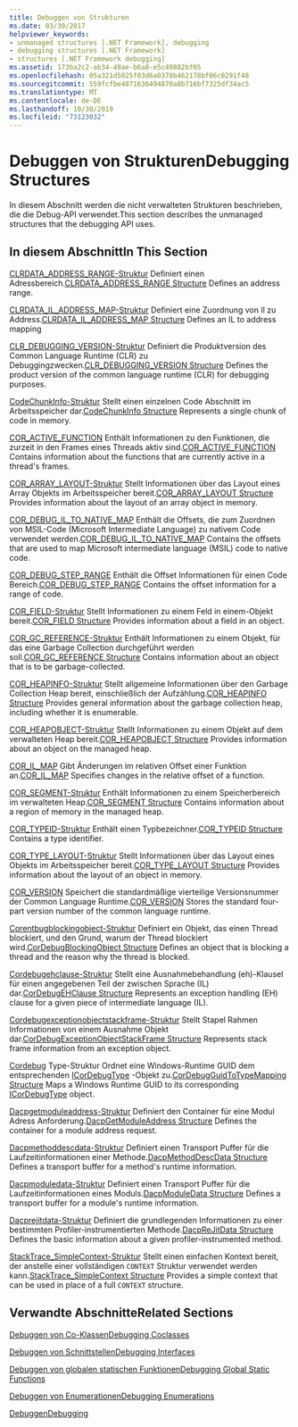 ```yaml
---
title: Debuggen von Strukturen
ms.date: 03/30/2017
helpviewer_keywords:
- unmanaged structures [.NET Framework], debugging
- debugging structures [.NET Framework]
- structures [.NET Framework debugging]
ms.assetid: 173ba2c2-ab34-49ae-b6a8-e5c49882bf05
ms.openlocfilehash: 05a321d5025f03d6a0378b462178bf06c0291f48
ms.sourcegitcommit: 559fcfbe4871636494870a8b716bf7325df34ac5
ms.translationtype: MT
ms.contentlocale: de-DE
ms.lasthandoff: 10/30/2019
ms.locfileid: "73123032"
---
```

# <a name="debugging-structures"></a><span data-ttu-id="9f8a3-102">Debuggen von Strukturen</span><span class="sxs-lookup"><span data-stu-id="9f8a3-102">Debugging Structures</span></span>

<span data-ttu-id="9f8a3-103">In diesem Abschnitt werden die nicht verwalteten Strukturen beschrieben, die die Debug-API verwendet.</span><span class="sxs-lookup"><span data-stu-id="9f8a3-103">This section describes the unmanaged structures that the debugging API uses.</span></span>

## <a name="in-this-section"></a><span data-ttu-id="9f8a3-104">In diesem Abschnitt</span><span class="sxs-lookup"><span data-stu-id="9f8a3-104">In This Section</span></span>
 <span data-ttu-id="9f8a3-105">[CLRDATA_ADDRESS_RANGE-Struktur](../../../../docs/framework/unmanaged-api/debugging/clrdata-address-range-structure.md) Definiert einen Adressbereich.</span><span class="sxs-lookup"><span data-stu-id="9f8a3-105">[CLRDATA_ADDRESS_RANGE Structure](../../../../docs/framework/unmanaged-api/debugging/clrdata-address-range-structure.md) Defines an address range.</span></span>

 <span data-ttu-id="9f8a3-106">[CLRDATA_IL_ADDRESS_MAP-Struktur](../../../../docs/framework/unmanaged-api/debugging/clrdata-il-address-map-structure.md) Definiert eine Zuordnung von Il zu Address.</span><span class="sxs-lookup"><span data-stu-id="9f8a3-106">[CLRDATA_IL_ADDRESS_MAP Structure](../../../../docs/framework/unmanaged-api/debugging/clrdata-il-address-map-structure.md) Defines an IL to address mapping</span></span>

 <span data-ttu-id="9f8a3-107">[CLR_DEBUGGING_VERSION-Struktur](../../../../docs/framework/unmanaged-api/debugging/clr-debugging-version-structure.md) Definiert die Produktversion des Common Language Runtime (CLR) zu Debuggingzwecken.</span><span class="sxs-lookup"><span data-stu-id="9f8a3-107">[CLR_DEBUGGING_VERSION Structure](../../../../docs/framework/unmanaged-api/debugging/clr-debugging-version-structure.md) Defines the product version of the common language runtime (CLR) for debugging purposes.</span></span>

 <span data-ttu-id="9f8a3-108">[CodeChunkInfo-Struktur](../../../../docs/framework/unmanaged-api/debugging/codechunkinfo-structure.md) Stellt einen einzelnen Code Abschnitt im Arbeitsspeicher dar.</span><span class="sxs-lookup"><span data-stu-id="9f8a3-108">[CodeChunkInfo Structure](../../../../docs/framework/unmanaged-api/debugging/codechunkinfo-structure.md) Represents a single chunk of code in memory.</span></span>

 <span data-ttu-id="9f8a3-109">[COR_ACTIVE_FUNCTION](cor-active-function-structure.md) Enthält Informationen zu den Funktionen, die zurzeit in den Frames eines Threads aktiv sind.</span><span class="sxs-lookup"><span data-stu-id="9f8a3-109">[COR_ACTIVE_FUNCTION](cor-active-function-structure.md) Contains information about the functions that are currently active in a thread's frames.</span></span>

 <span data-ttu-id="9f8a3-110">[COR_ARRAY_LAYOUT-Struktur](../../../../docs/framework/unmanaged-api/debugging/cor-array-layout-structure.md) Stellt Informationen über das Layout eines Array Objekts im Arbeitsspeicher bereit.</span><span class="sxs-lookup"><span data-stu-id="9f8a3-110">[COR_ARRAY_LAYOUT Structure](../../../../docs/framework/unmanaged-api/debugging/cor-array-layout-structure.md) Provides information about the layout of an array object in memory.</span></span>

 <span data-ttu-id="9f8a3-111">[COR_DEBUG_IL_TO_NATIVE_MAP](cor-debug-il-to-native-map-structure.md) Enthält die Offsets, die zum Zuordnen von MSIL-Code (Microsoft Intermediate Language) zu nativem Code verwendet werden.</span><span class="sxs-lookup"><span data-stu-id="9f8a3-111">[COR_DEBUG_IL_TO_NATIVE_MAP](cor-debug-il-to-native-map-structure.md) Contains the offsets that are used to map Microsoft intermediate language (MSIL) code to native code.</span></span>

 <span data-ttu-id="9f8a3-112">[COR_DEBUG_STEP_RANGE](cor-debug-step-range-structure.md) Enthält die Offset Informationen für einen Code Bereich.</span><span class="sxs-lookup"><span data-stu-id="9f8a3-112">[COR_DEBUG_STEP_RANGE](cor-debug-step-range-structure.md) Contains the offset information for a range of code.</span></span>

 <span data-ttu-id="9f8a3-113">[COR_FIELD-Struktur](../../../../docs/framework/unmanaged-api/debugging/cor-field-structure.md) Stellt Informationen zu einem Feld in einem-Objekt bereit.</span><span class="sxs-lookup"><span data-stu-id="9f8a3-113">[COR_FIELD Structure](../../../../docs/framework/unmanaged-api/debugging/cor-field-structure.md) Provides information about a field in an object.</span></span>

 <span data-ttu-id="9f8a3-114">[COR_GC_REFERENCE-Struktur](../../../../docs/framework/unmanaged-api/debugging/cor-gc-reference-structure.md) Enthält Informationen zu einem Objekt, für das eine Garbage Collection durchgeführt werden soll.</span><span class="sxs-lookup"><span data-stu-id="9f8a3-114">[COR_GC_REFERENCE Structure](../../../../docs/framework/unmanaged-api/debugging/cor-gc-reference-structure.md) Contains information about an object that is to be garbage-collected.</span></span>

 <span data-ttu-id="9f8a3-115">[COR_HEAPINFO-Struktur](../../../../docs/framework/unmanaged-api/debugging/cor-heapinfo-structure.md) Stellt allgemeine Informationen über den Garbage Collection Heap bereit, einschließlich der Aufzählung.</span><span class="sxs-lookup"><span data-stu-id="9f8a3-115">[COR_HEAPINFO Structure](../../../../docs/framework/unmanaged-api/debugging/cor-heapinfo-structure.md) Provides general information about the garbage collection heap, including whether it is enumerable.</span></span>

 <span data-ttu-id="9f8a3-116">[COR_HEAPOBJECT-Struktur](../../../../docs/framework/unmanaged-api/debugging/cor-heapobject-structure.md) Stellt Informationen zu einem Objekt auf dem verwalteten Heap bereit.</span><span class="sxs-lookup"><span data-stu-id="9f8a3-116">[COR_HEAPOBJECT Structure](../../../../docs/framework/unmanaged-api/debugging/cor-heapobject-structure.md) Provides information about an object on the managed heap.</span></span>

 <span data-ttu-id="9f8a3-117">[COR_IL_MAP](cor-il-map-structure.md) Gibt Änderungen im relativen Offset einer Funktion an.</span><span class="sxs-lookup"><span data-stu-id="9f8a3-117">[COR_IL_MAP](cor-il-map-structure.md) Specifies changes in the relative offset of a function.</span></span>

 <span data-ttu-id="9f8a3-118">[COR_SEGMENT-Struktur](../../../../docs/framework/unmanaged-api/debugging/cor-segment-structure.md) Enthält Informationen zu einem Speicherbereich im verwalteten Heap.</span><span class="sxs-lookup"><span data-stu-id="9f8a3-118">[COR_SEGMENT Structure](../../../../docs/framework/unmanaged-api/debugging/cor-segment-structure.md) Contains information about a region of memory in the managed heap.</span></span>

 <span data-ttu-id="9f8a3-119">[COR_TYPEID-Struktur](../../../../docs/framework/unmanaged-api/debugging/cor-typeid-structure.md) Enthält einen Typbezeichner.</span><span class="sxs-lookup"><span data-stu-id="9f8a3-119">[COR_TYPEID Structure](../../../../docs/framework/unmanaged-api/debugging/cor-typeid-structure.md) Contains a type identifier.</span></span>

 <span data-ttu-id="9f8a3-120">[COR_TYPE_LAYOUT-Struktur](../../../../docs/framework/unmanaged-api/debugging/cor-type-layout-structure.md) Stellt Informationen über das Layout eines Objekts im Arbeitsspeicher bereit.</span><span class="sxs-lookup"><span data-stu-id="9f8a3-120">[COR_TYPE_LAYOUT Structure](../../../../docs/framework/unmanaged-api/debugging/cor-type-layout-structure.md) Provides information about the layout of an object in memory.</span></span>

 <span data-ttu-id="9f8a3-121">[COR_VERSION](cor-version-structure.md) Speichert die standardmäßige vierteilige Versionsnummer der Common Language Runtime.</span><span class="sxs-lookup"><span data-stu-id="9f8a3-121">[COR_VERSION](cor-version-structure.md) Stores the standard four-part version number of the common language runtime.</span></span>

 <span data-ttu-id="9f8a3-122">[Corentbugblockingobject-Struktur](../../../../docs/framework/unmanaged-api/debugging/cordebugblockingobject-structure.md) Definiert ein Objekt, das einen Thread blockiert, und den Grund, warum der Thread blockiert wird.</span><span class="sxs-lookup"><span data-stu-id="9f8a3-122">[CorDebugBlockingObject Structure](../../../../docs/framework/unmanaged-api/debugging/cordebugblockingobject-structure.md) Defines an object that is blocking a thread and the reason why the thread is blocked.</span></span>

 <span data-ttu-id="9f8a3-123">[Cordebugehclause-Struktur](../../../../docs/framework/unmanaged-api/debugging/cordebugehclause-structure.md) Stellt eine Ausnahmebehandlung (eh)-Klausel für einen angegebenen Teil der zwischen Sprache (IL) dar.</span><span class="sxs-lookup"><span data-stu-id="9f8a3-123">[CorDebugEHClause Structure](../../../../docs/framework/unmanaged-api/debugging/cordebugehclause-structure.md) Represents an exception handling (EH) clause for a given piece of intermediate language (IL).</span></span>

 <span data-ttu-id="9f8a3-124">[Cordebugexceptionobjectstackframe-Struktur](../../../../docs/framework/unmanaged-api/debugging/cordebugexceptionobjectstackframe-structure.md) Stellt Stapel Rahmen Informationen von einem Ausnahme Objekt dar.</span><span class="sxs-lookup"><span data-stu-id="9f8a3-124">[CorDebugExceptionObjectStackFrame Structure](../../../../docs/framework/unmanaged-api/debugging/cordebugexceptionobjectstackframe-structure.md) Represents stack frame information from an exception object.</span></span>

 <span data-ttu-id="9f8a3-125">[Cordebug](../../../../docs/framework/unmanaged-api/debugging/cordebugguidtotypemapping-structure.md) Type-Struktur Ordnet eine Windows-Runtime GUID dem entsprechenden [ICorDebugType](../../../../docs/framework/unmanaged-api/debugging/icordebugtype-interface.md) -Objekt zu.</span><span class="sxs-lookup"><span data-stu-id="9f8a3-125">[CorDebugGuidToTypeMapping Structure](../../../../docs/framework/unmanaged-api/debugging/cordebugguidtotypemapping-structure.md) Maps a Windows Runtime GUID to its corresponding [ICorDebugType](../../../../docs/framework/unmanaged-api/debugging/icordebugtype-interface.md) object.</span></span>

 <span data-ttu-id="9f8a3-126">[Dacpgetmoduleaddress-Struktur](../../../../docs/framework/unmanaged-api/debugging/dacpgetmoduleaddress-structure.md) Definiert den Container für eine Modul Adress Anforderung.</span><span class="sxs-lookup"><span data-stu-id="9f8a3-126">[DacpGetModuleAddress Structure](../../../../docs/framework/unmanaged-api/debugging/dacpgetmoduleaddress-structure.md) Defines the container for a module address request.</span></span>

 <span data-ttu-id="9f8a3-127">[Dacpmethoddescdata-Struktur](../../../../docs/framework/unmanaged-api/debugging/dacpmethoddescdata-structure.md) Definiert einen Transport Puffer für die Laufzeitinformationen einer Methode.</span><span class="sxs-lookup"><span data-stu-id="9f8a3-127">[DacpMethodDescData Structure](../../../../docs/framework/unmanaged-api/debugging/dacpmethoddescdata-structure.md) Defines a transport buffer for a method's runtime information.</span></span>

 <span data-ttu-id="9f8a3-128">[Dacpmoduledata-Struktur](../../../../docs/framework/unmanaged-api/debugging/dacpmoduledata-structure.md) Definiert einen Transport Puffer für die Laufzeitinformationen eines Moduls.</span><span class="sxs-lookup"><span data-stu-id="9f8a3-128">[DacpModuleData Structure](../../../../docs/framework/unmanaged-api/debugging/dacpmoduledata-structure.md) Defines a transport buffer for a module's runtime information.</span></span>

 <span data-ttu-id="9f8a3-129">[Dacprejitdata-Struktur](../../../../docs/framework/unmanaged-api/debugging/dacprejitdata-structure.md) Definiert die grundlegenden Informationen zu einer bestimmten Profiler-instrumentierten Methode.</span><span class="sxs-lookup"><span data-stu-id="9f8a3-129">[DacpReJitData Structure](../../../../docs/framework/unmanaged-api/debugging/dacprejitdata-structure.md) Defines the basic information about a given profiler-instrumented method.</span></span>

 <span data-ttu-id="9f8a3-130">[StackTrace_SimpleContext-Struktur](../../../../docs/framework/unmanaged-api/debugging/stacktrace-simplecontext-structure.md) Stellt einen einfachen Kontext bereit, der anstelle einer vollständigen `CONTEXT` Struktur verwendet werden kann.</span><span class="sxs-lookup"><span data-stu-id="9f8a3-130">[StackTrace_SimpleContext Structure](../../../../docs/framework/unmanaged-api/debugging/stacktrace-simplecontext-structure.md) Provides a simple context that can be used in place of a full `CONTEXT` structure.</span></span>

## <a name="related-sections"></a><span data-ttu-id="9f8a3-131">Verwandte Abschnitte</span><span class="sxs-lookup"><span data-stu-id="9f8a3-131">Related Sections</span></span>

 [<span data-ttu-id="9f8a3-132">Debuggen von Co-Klassen</span><span class="sxs-lookup"><span data-stu-id="9f8a3-132">Debugging Coclasses</span></span>](../../../../docs/framework/unmanaged-api/debugging/debugging-coclasses.md)

 [<span data-ttu-id="9f8a3-133">Debuggen von Schnittstellen</span><span class="sxs-lookup"><span data-stu-id="9f8a3-133">Debugging Interfaces</span></span>](../../../../docs/framework/unmanaged-api/debugging/debugging-interfaces.md)

 [<span data-ttu-id="9f8a3-134">Debuggen von globalen statischen Funktionen</span><span class="sxs-lookup"><span data-stu-id="9f8a3-134">Debugging Global Static Functions</span></span>](../../../../docs/framework/unmanaged-api/debugging/debugging-global-static-functions.md)

 [<span data-ttu-id="9f8a3-135">Debuggen von Enumerationen</span><span class="sxs-lookup"><span data-stu-id="9f8a3-135">Debugging Enumerations</span></span>](../../../../docs/framework/unmanaged-api/debugging/debugging-enumerations.md)

 [<span data-ttu-id="9f8a3-136">Debuggen</span><span class="sxs-lookup"><span data-stu-id="9f8a3-136">Debugging</span></span>](../../../../docs/framework/unmanaged-api/debugging/index.md)

